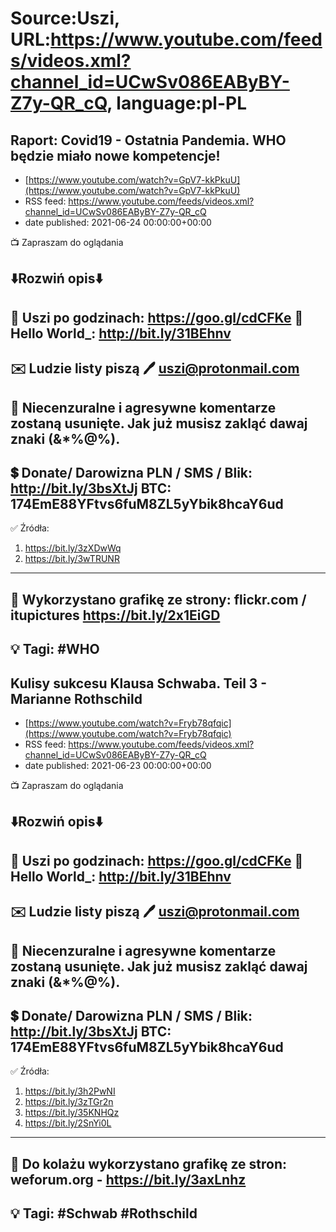 # Source:Uszi, URL:https://www.youtube.com/feeds/videos.xml?channel_id=UCwSv086EAByBY-Z7y-QR_cQ, language:pl-PL

## Raport: Covid19 - Ostatnia Pandemia. WHO będzie miało nowe kompetencje!
 - [https://www.youtube.com/watch?v=GpV7-kkPkuU](https://www.youtube.com/watch?v=GpV7-kkPkuU)
 - RSS feed: https://www.youtube.com/feeds/videos.xml?channel_id=UCwSv086EAByBY-Z7y-QR_cQ
 - date published: 2021-06-24 00:00:00+00:00

📺 Zapraszam do oglądania

⬇️Rozwiń opis⬇️
------------------------------------------------------------
👀 Uszi po godzinach: https://goo.gl/cdCFKe
👀 Hello World_: http://bit.ly/31BEhnv
------------------------------------------------------------
✉️ Ludzie listy piszą 
🖊️ uszi@protonmail.com
------------------------------------------------------------
👺 Niecenzuralne i agresywne komentarze zostaną usunięte.  Jak już musisz zakląć dawaj znaki (&*%@%).
------------------------------------------------------------
💲 Donate/ Darowizna
PLN / SMS / Blik: http://bit.ly/3bsXtJj
BTC: 174EmE88YFtvs6fuM8ZL5yYbik8hcaY6ud
-------------------------------------------------------------
✅ Źródła:
1. https://bit.ly/3zXDwWq
2. https://bit.ly/3wTRUNR
---------------------------------------------------------------
🎴 Wykorzystano grafikę ze strony:
flickr.com / itupictures
https://bit.ly/2x1EiGD
---------------------------------------------------------------
💡 Tagi: #WHO
--------------------------------------------------------------

## Kulisy sukcesu Klausa Schwaba. Teil 3 - Marianne Rothschild
 - [https://www.youtube.com/watch?v=Fryb78qfqic](https://www.youtube.com/watch?v=Fryb78qfqic)
 - RSS feed: https://www.youtube.com/feeds/videos.xml?channel_id=UCwSv086EAByBY-Z7y-QR_cQ
 - date published: 2021-06-23 00:00:00+00:00

📺 Zapraszam do oglądania

⬇️Rozwiń opis⬇️
------------------------------------------------------------
👀 Uszi po godzinach: https://goo.gl/cdCFKe
👀 Hello World_: http://bit.ly/31BEhnv
------------------------------------------------------------
✉️ Ludzie listy piszą 
🖊️ uszi@protonmail.com
------------------------------------------------------------
👺 Niecenzuralne i agresywne komentarze zostaną usunięte.  Jak już musisz zakląć dawaj znaki (&*%@%).
------------------------------------------------------------
💲 Donate/ Darowizna
PLN / SMS / Blik: http://bit.ly/3bsXtJj
BTC: 174EmE88YFtvs6fuM8ZL5yYbik8hcaY6ud
-------------------------------------------------------------
✅ Źródła:
1. https://bit.ly/3h2PwNI
2. https://bit.ly/3zTGr2n
3. https://bit.ly/35KNHQz
4. https://bit.ly/2SnYi0L
---------------------------------------------------------------
🎴 Do kolażu wykorzystano grafikę ze stron:
weforum.org - https://bit.ly/3axLnhz
---------------------------------------------------------------
💡 Tagi: #Schwab #Rothschild
--------------------------------------------------------------

